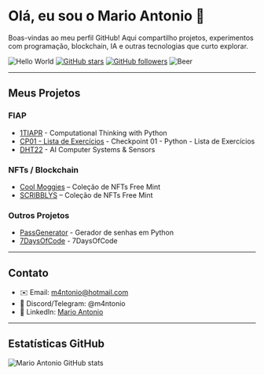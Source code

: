 # Olá, eu sou o Mario Antonio 👋

Boas-vindas ao meu perfil GitHub! Aqui compartilho projetos, experimentos com programação, blockchain, IA e outras tecnologias que curto explorar.

![Hello World](https://img.shields.io/badge/Hello-World-blue?logo=github)
[![GitHub stars](https://img.shields.io/github/stars/m4ntonio?style=social)](https://github.com/m4ntonio)
[![GitHub followers](https://img.shields.io/github/followers/m4ntonio?style=social)](https://github.com/m4ntonio)
![Beer](https://img.shields.io/badge/Powered%20by-Beer-yellow)

---

  ## Meus Projetos

### FIAP
* [1TIAPR](https://github.com/m4ntonio/1TIAPR) - Computational Thinking with Python
* [CP01 - Lista de Exercícios](https://github.com/m4ntonio/CP01_Python) - Checkpoint 01 - Python - Lista de Exercícios
* [DHT22](https://github.com/m4ntonio/DHT22) - AI Computer Systems & Sensors

### NFTs / Blockchain
* [Cool Moggies](https://basescan.org/token/0x4e673344f1B44d23961C299B649662CE34B01B29) – Coleção de NFTs Free Mint
* [SCRIBBLYS](https://basescan.org/token/0xbc29120f02a35228ca200651568b7515f6607d16) – Coleção de NFTs Free Mint

### Outros Projetos
* [PassGenerator](https://github.com/m4ntonio/PassGenerator) - Gerador de senhas em Python
* [7DaysOfCode](https://github.com/m4ntonio/7DaysOfCode) - 7DaysOfCode

---

## Contato
- ✉️ Email: m4ntonio@hotmail.com
- 💬 Discord/Telegram: @m4ntonio 
- 🔗 LinkedIn: [Mario Antonio](https://www.linkedin.com/in/m4ntonio)  

---

## Estatísticas GitHub
![Mario Antonio GitHub stats](https://github-readme-stats.vercel.app/api?username=m4ntonio&show_icons=true&theme=radical)


<!--
**m4ntonio/m4ntonio** is a ✨ _special_ ✨ repository because its `README.md` (this file) appears on your GitHub profile.

Here are some ideas to get you started:

- 🔭 I’m currently working on ...
- 🌱 I’m currently learning ...
- 👯 I’m looking to collaborate on ...
- 🤔 I’m looking for help with ...
- 💬 Ask me about ...
- 📫 How to reach me: ...
- 😄 Pronouns: ...
- ⚡ Fun fact: ...
-->
